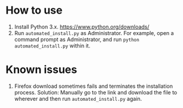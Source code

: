 # How to use
1. Install Python 3.x. https://www.python.org/downloads/ 
2. Run `automated_install.py` as Administrator. For example, open a command prompt as Administrator, and run `python automated_install.py` within it.

# Known issues
1. Firefox download sometimes fails and terminates the installation process. 
  Solution: Manually go to the link and download the file to wherever and then run `automated_install.py` again. 
